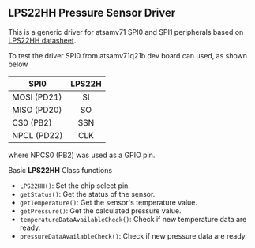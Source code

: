## LPS22HH Pressure Sensor Driver

This is a generic driver for atsamv71 SPI0 and SPI1 peripherals based on [LPS22HH datasheet](https://gr.mouser.com/datasheet/2/389/lps22hh-1395924.pdf).

To test the driver SPI0 from atsamv71q21b dev board can used, as shown below

| SPI0        | LPS22H | 
|-------------|:------:|
| MOSI (PD21) |   SI   |
| MISO (PD20) |   SO   | 
| CS0 (PB2)   |  SSN   |
| NPCL (PD22) |  CLK   |

where NPCS0 (PB2) was used as a GPIO pin.

Basic **LPS22HH** Class functions
- `LPS22HH()`: Set the chip select pin.
- `getStatus()`: Get the status of the sensor.    
- `getTemperature()`: Get the sensor's temperature value.
- `getPressure()`: Get the calculated pressure value.
- `temperatureDataAvailableCheck()`: Check if new temperature data are ready.
- `pressureDataAvailableCheck()`: Check if new pressure data are ready.




